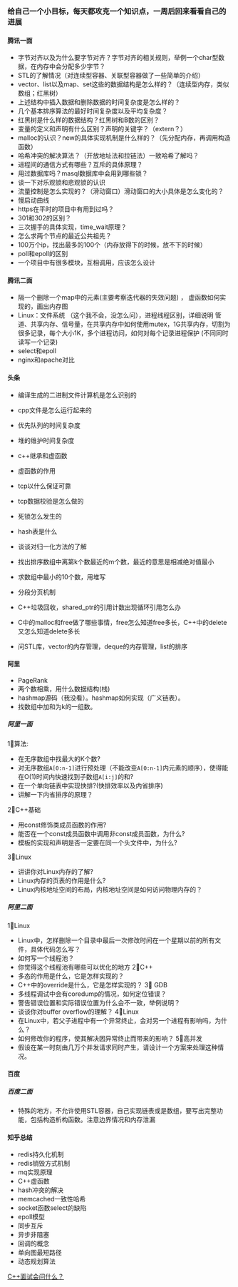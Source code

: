 ### 给自己一个小目标，每天都攻克一个知识点，一周后回来看看自己的进展
#### 腾讯一面
* 字节对齐以及为什么要字节对齐？字节对齐的相关规则，举例一个char型数据，在内存中会分配多少字节？
* STL的了解情况（对连续型容器、关联型容器做了一些简单的介绍）
* vector、list以及map、set这些的数据结构是怎么样的？（连续型内存，类似数组；红黑树）
* 上述结构中插入数据和删除数据的时间复杂度是怎么样的？
* 几个基本排序算法的最好时间复杂度以及平均复杂度？
* 红黑树是什么样的数据结构？红黑树和B数的区别？
* 变量的定义和声明有什么区别？声明的关键字？（extern？）
* malloc的认识？new的具体实现机制是什么样的？（先分配内存，再调用构造函数）
* 哈希冲突的解决算法？（开放地址法和拉链法）一致哈希了解吗？
* 进程间的通信方式有哪些？互斥的具体原理？
* 用过数据库吗？masql数据库中会用到哪些锁？
* 谈一下对乐观锁和悲观锁的认识
* 流量控制是怎么实现的？（滑动窗口）滑动窗口的大小具体是怎么变化的？
* 慢启动曲线
* https在平时的项目中有用到过吗？
* 301和302的区别？
* 三次握手的具体实现，time_wait原理？
* 怎么求两个节点的最近公共祖先？
* 100万个ip，找出最多的100个（内存放得下的时候，放不下的时候）
* poll和epoll的区别
* 一个项目中有很多模块，互相调用，应该怎么设计
#### 腾讯二面
* 隔一个删除一个map中的元素(主要考察迭代器的失效问题) ， 虚函数如何实现的，画出内存图
* Linux：文件系统 （这个我不会，没怎么问），进程线程区别，详细说明 管道、共享内存、信号量，在共享内存中如何使用mutex，1G共享内存，切割为很多记录，每个大小1K，多个进程访问，如何对每个记录进程保护 (不同同时读写一个记录)
* select和epoll
* nginx和apache对比

#### 头条
* 编译生成的二进制文件计算机是怎么识别的 
* cpp文件是怎么运行起来的 
* 优先队列的时间复杂度 
* 堆的维护时间复杂度 
* c++继承和虚函数 
* 虚函数的作用 
* tcp以什么保证可靠 

* tcp数据校验是怎么做的 
* 死锁怎么发生的 
* hash表是什么 
* 谈谈对归一化方法的了解
* 找出排序数组中离第k个数最近的m个数，最近的意思是相减绝对值最小
* 求数组中最小的10个数，用堆写
* 分段分页机制
* C++垃圾回收，shared_ptr的引用计数出现循环引用怎么办
* C中的malloc和free做了哪些事情，free怎么知道free多长，C++中的delete又怎么知道delete多长
* 问STL库，vector的内存管理，deque的内存管理，list的排序

#### 阿里
* PageRank
* 两个数相乘，用什么数据结构(栈)
* hashmap源码（我没看）。hashmap如何实现（广义链表）。
* 找数组中加和为k的一组数。
##### 阿里一面
1⃣️算法:
* 在无序数组中找最大的K个数?
* 对无序数组`A[0:n-1]`进行预处理（不能改变`A[0:n-1]`内元素的顺序），使得能在O(1)时间内快速找到子数组`A[i:j]`的和?
* 在一个单向链表中实现快排?(快排效率以及内省排序)
* 讲解一下内省排序的原理？

2⃣️C++基础
* 用const修饰类成员函数的作用?
* 能否在一个const成员函数中调用非const成员函数，为什么?
* 模板的实现和声明是否一定要在同一个头文件中，为什么? 

3⃣️Linux
* 讲讲你对Linux内存的了解?
* Linux内存的页表的作用是什么?
* Linux内核地址空间的布局，内核地址空间是如何访问物理内存的？

##### 阿里二面
1⃣️Linux
* Linux中，怎样删除一个目录中最后一次修改时间在一个星期以前的所有文件，具体代码怎么写？
* 如何写一个线程池？
* 你觉得这个线程池有哪些可以优化的地方
2⃣️C++
* 多态的作用是什么，它是怎样实现的？
* C++中的override是什么，它是怎样实现的？
3⃣️ GDB
* 多线程调试中会有coredump的情况，如何定位错误？
* 警告错误位置和实际错误位置为什么会不一致，举例说明？
* 谈谈你对buffer overflow的理解？
4⃣️Linux
* 在Linux中，若父子进程中有一个异常终止，会对另一个进程有影响吗，为什么？
* 如何修改你的程序，使其解决因异常终止而带来的影响？
5⃣️高并发
* 假设在某一时刻由几万个并发请求同时产生，请设计一个方案来处理这种情况。

#### 百度
##### 百度二面
* 特殊的地方，不允许使用STL容器，自己实现链表或是数组，要写出完整功能，包括构造析构函数。注意边界情况和内存泄漏

#### 知乎总结
* redis持久化机制
* redis销毁方式机制
* mq实现原理
* C++虚函数
* hash冲突的解决
* memcached一致性哈希
* socket函数select的缺陷
* epoll模型
* 同步互斥
* 异步非阻塞
* 回调的概念
* 单向图最短路径
* 动态规划算法

[C++面试会问什么？](https://www.zhihu.com/people/starktony/activities)